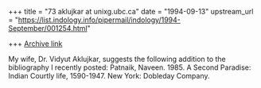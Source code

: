 +++
title = "73 aklujkar at unixg.ubc.ca"
date = "1994-09-13"
upstream_url = "https://list.indology.info/pipermail/indology/1994-September/001254.html"

+++
[Archive link](https://list.indology.info/pipermail/indology/1994-September/001254.html)

My wife, Dr. Vidyut Aklujkar, suggests the following addition to the
bibliography I recently posted:
Patnaik, Naveen. 1985. A Second Paradise: Indian Courtly life, 1590-1947.
New York: Dobleday Company. 






